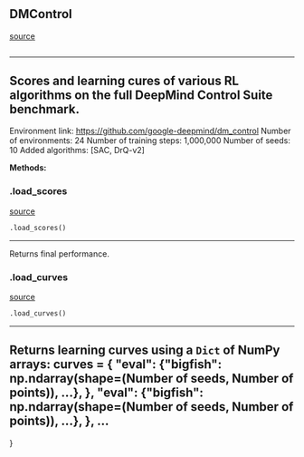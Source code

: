 #


## DMControl
[source](https://github.com/RLE-Foundation/rllte/blob/main/rllte/hub/datasets/dmc.py/#L32)
```python 

```


---
Scores and learning cures of various RL algorithms on the full
DeepMind Control Suite benchmark.
---
Environment link: https://github.com/google-deepmind/dm_control
Number of environments: 24
Number of training steps: 1,000,000
Number of seeds: 10
Added algorithms: [SAC, DrQ-v2]


**Methods:**


### .load_scores
[source](https://github.com/RLE-Foundation/rllte/blob/main/rllte/hub/datasets/dmc.py/#L45)
```python
.load_scores()
```

---
Returns final performance.

### .load_curves
[source](https://github.com/RLE-Foundation/rllte/blob/main/rllte/hub/datasets/dmc.py/#L56)
```python
.load_curves()
```

---
Returns learning curves using a `Dict` of NumPy arrays:
curves = {
    "eval": {"bigfish": np.ndarray(shape=(Number of seeds, Number of points)), ...},
},
    "eval": {"bigfish": np.ndarray(shape=(Number of seeds, Number of points)), ...},
},
...
---
}
